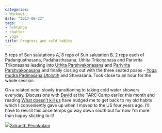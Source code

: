 ```yaml
---
categories:
- Workout
date: "2017-06-22"
tags:
- ashtanga
- chatter
- yoga
title: Progress and cold habits
---
```


5 reps of Sun salutations A, 8 reps of Sun salutation B, 2 reps each of Padangusthasana, Padahasthasana, Uthita Trikonanasa and Parivrita Trikonasana leading into [Uthita Parshvakonasana](https://www.ashtangayoga.info/practice/basic-sequence-fundamental-positions/item/utthita-parshvakonasana/) and [Parivrita Parshvakonasana](https://www.ashtangayoga.info/practice/basic-sequence-fundamental-positions/item/parivritta-parshvakonasana/) and finally closing out with the three seated poses - [Yoga mudra](https://www.ashtangayoga.info/practice/the-finishing-sequence/item/yoga-mudra/),[Padmasana](https://www.ashtangayoga.info/practice/the-finishing-sequence/item/padmasana/),[Utplutih](https://www.ashtangayoga.info/practice/the-finishing-sequence/item/utplutih/) and Shavasana. Took close to an hour for the whole session.

On a related note, slowly transitioning to taking cold water showers everyday. Discussions with [David](https://distanceathletics.com) at the TARC Camp earlier this month and reading [What doesn't kill us](https://www.scottcarney.com/what-doesnt-kill-us) have nudged me to get back to my old habits which I conveniently gave up when I moved to the US four years ago. I'll have to revisit this once temps go way down south but for now I'm more than happy sticking to it!

![](images/cropped-cropped-SP01-550afdebv1_site_icon.png)[Srikanth Perinkulam](https://srikanthperinkulam.com)
